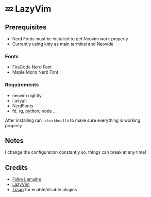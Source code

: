 # 💤 LazyVim

## Prerequisites

- Nerd Fonts must be installed to get Neovim work properly
- Currently using kitty as main terminal and Neovide

### Fonts

- FiraCode Nerd Font
- Maple Mono Nerd Font

### Requirements

- neovim nightly
- Lazygit
- NerdFonts
- fd, rg, python, node ...

After installing run `:checkhealth` to make sure everything is working properly

## Notes

I change the configuration constantly so, things can break at any time!

## Credits

- [Folke Lamaitre](https:/github.com/folke)
- [LazyVim](https://github.com/LazyVim/LazyVim)
- [Traap](https://github.com/Traap/nvim) for enable/disable plugins

